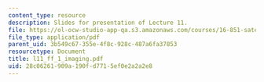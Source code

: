 ```yaml
---
content_type: resource
description: Slides for presentation of Lecture 11.
file: https://ol-ocw-studio-app-qa.s3.amazonaws.com/courses/16-851-satellite-engineering-fall-2003/28c06261909a190fd7715ef0e2a2a2e8_l11_ff_1_imaging.pdf
file_type: application/pdf
parent_uid: 3b549c67-355e-4f8c-928c-487a6fa37853
resourcetype: Document
title: l11_ff_1_imaging.pdf
uid: 28c06261-909a-190f-d771-5ef0e2a2a2e8
---
```


